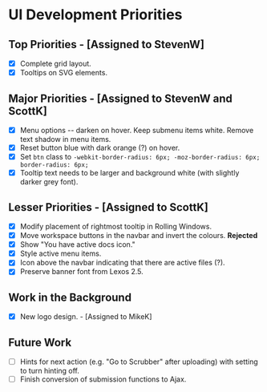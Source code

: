 # UI Development Priorities

## Top Priorities - [Assigned to StevenW]
- [X] Complete grid layout.
- [X] Tooltips on SVG elements.

## Major Priorities - [Assigned to StevenW and ScottK]
- [X] Menu options -- darken on hover. Keep submenu items white. Remove text shadow in menu items.
- [X] Reset button blue with dark orange (?) on hover.
- [X] Set `btn` class to `-webkit-border-radius: 6px; -moz-border-radius: 6px; border-radius: 6px;`
- [X] Tooltip text needs to be larger and background white (with slightly darker grey font).

## Lesser Priorities - [Assigned to ScottK]
- [X] Modify placement of rightmost tooltip in Rolling Windows.
- [X] Move workspace buttons in the navbar and invert the colours. **Rejected**
- [X] Show "You have active docs icon."
- [X] Style active menu items.
- [X] Icon above the navbar indicating that there are active files (?).
- [X] Preserve banner font from Lexos 2.5.

## Work in the Background
- [X] New logo design. - [Assigned to MikeK]

## Future Work
- [ ] Hints for next action (e.g. "Go to Scrubber" after uploading) with setting to turn hinting off.
- [ ] Finish conversion of submission functions to Ajax.
